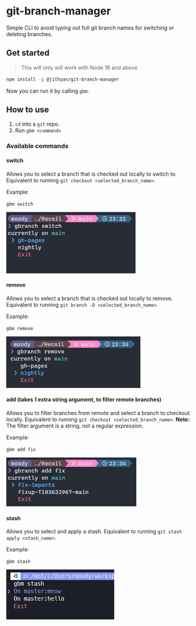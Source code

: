 # git-branch-manager

Simple CLI to avoid typing out full git branch names for switching or deleting branches.

## Get started

> This will only will work with Node 16 and above

```bash
npm install -g @jithyan/git-branch-manager
```

Now you can run it by calling `gbm`.

## How to use

1. `cd` into a `git` repo.
2. Run `gbm <command>`

### Available commands

#### switch

Allows you to select a branch that is checked out locally to switch to. Equivalent to running `git checkout <selected_branch_name>`.

Example:

`gbm switch`

![switch example](./img/switch.png)

#### remove

Allows you to select a branch that is checked out locally to remove. Equivalent to running `git branch -D <selected_branch_name>`.

Example:

`gbm remove`

![remove example](./img/remove.png)

#### add (takes 1 extra string argument, to filter remote branches)

Allows you to filter branches from remote and select a branch to checkout locally. Equivalent to running `git checkout <selected_branch_name>`.
**Note:** The filter argument is a string, not a regular expression.

Example:

`gbm add fix`

![add example](./img/add.png)

#### stash

Allows you to select and apply a stash. Equivalent to running `git stash apply <stash_name>`.

Example:

`gbm stash`

![stash example](./img/stash.png)
